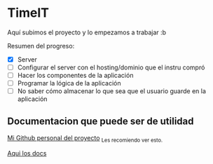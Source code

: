 # TimeIT

Aquí subimos el proyecto y lo empezamos a trabajar :b

Resumen del progreso:

 - [x] Server
 - [ ] Configurar el server con el hosting/dominio que el instru compró
 - [ ] Hacer los componentes de la aplicación 
 - [ ] Programar la lógica de la aplicación
 - [ ] No saber cómo almacenar lo que sea que el usuario guarde en la aplicación

## Documentacion que puede ser de utilidad
[Mi Github personal del proyecto](https://github.com/Robin1238/Timeit-personal-advances) <sub>Les recomiendo ver esto.</sub>

[Aqui los docs](https://drive.google.com/drive/u/1/folders/173K2HvlfwT--za9sS1fVU6eSQmngf5ql)


